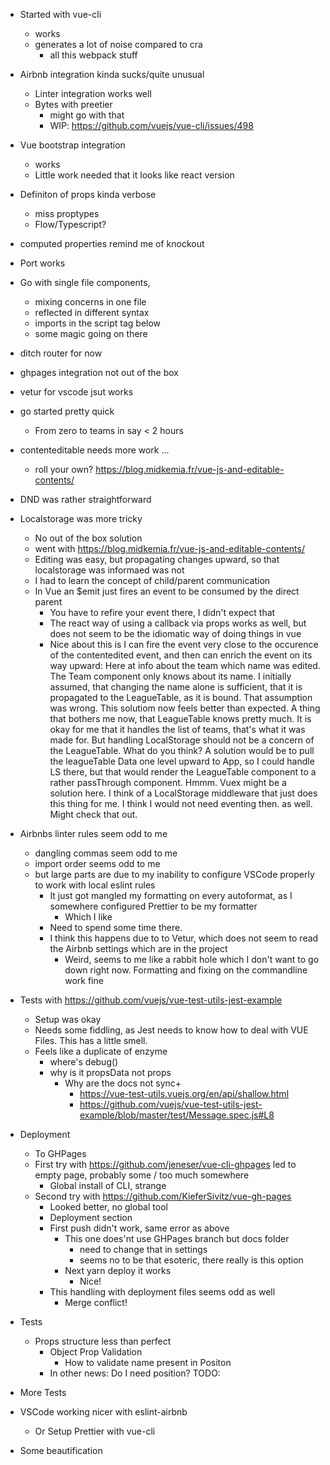 - Started with vue-cli
  - works
  - generates a lot of noise compared to cra
    - all this webpack stuff
- Airbnb integration kinda sucks/quite unusual
  - Linter integration works well
  - Bytes with preetier
    - might go with that
    - WIP: https://github.com/vuejs/vue-cli/issues/498
- Vue bootstrap integration
  - works
  - Little work needed that it looks like react version
- Definiton of props kinda verbose
  - miss proptypes
  - Flow/Typescript?
- computed properties remind me of knockout
- Port works
- Go with single file components,
  - mixing concerns in one file
  - reflected in different syntax
  - imports in the script tag below
  - some magic going on there
- ditch router for now
- ghpages integration not out of the box
- vetur for vscode jsut works
- go started pretty quick
  - From zero to teams in say < 2 hours
- contenteditable needs more work ...
   - roll your own? https://blog.midkemia.fr/vue-js-and-editable-contents/
- DND was rather straightforward
- Localstorage was more tricky
  - No out of the box solution
  - went with https://blog.midkemia.fr/vue-js-and-editable-contents/
  - Editing was easy, but propagating changes upward, so that localstorage was informaed was not
  - I had to learn the concept of child/parent communication
  - In Vue an $emit just fires an event to be consumed by the direct parent
    - You have to refire your event there, I didn't expect that
    - The react way of using a callback via props works as well, but does not seem to be the idiomatic way of doing things in vue
    - Nice about this is I can fire the event very close to the occurence of the contentedited event, and then can enrich the event on its way upward: Here at info about the team which name was edited. The Team component only knows about its name.
    I initially assumed, that changing the name alone is sufficient, that it is propagated to the LeagueTable, as it is bound. That assumption was wrong.
    This solutiom now feels better than expected. A thing that bothers me now, that LeagueTable knows pretty much. It is okay for me that it handles the list of teams, that's what it was made for. But handling LocalStorage should not be a concern of the LeagueTable. What do you think? A solution would be to pull the leagueTable Data one level upward to App, so I could handle LS there, but that would render the LeagueTable component to a rather passThrough component. Hmmm.
    Vuex might be a solution here. I think of a LocalStorage middleware that just does this thing for me. I think I would not need eventing then. as well. Might check that out.
- Airbnbs linter rules seem odd to me
  - dangling commas seem odd to me
  - import order seems odd to me
  - but large parts are due to my inability to configure VSCode properly to work with local eslint rules
    - It just got mangled my formatting on every autoformat, as I somewhere configured Prettier to be my formatter
      - Which I like
    - Need to spend some time there.
    - I think this happens due to to Vetur, which does not seem to read the Airbnb settings which are in the project
      - Weird, seems to me like a rabbit hole which I don't want to go down right now. Formatting and fixing on the commandline work fine

- Tests with https://github.com/vuejs/vue-test-utils-jest-example
  - Setup was okay
  - Needs some fiddling, as Jest needs to know how to deal with VUE Files. This has a little smell.
  - Feels like a duplicate of enzyme
    - where's debug()
    - why is it propsData not props
      - Why are the docs not sync+
        - https://vue-test-utils.vuejs.org/en/api/shallow.html
        - https://github.com/vuejs/vue-test-utils-jest-example/blob/master/test/Message.spec.js#L8

- Deployment
  - To GHPages
  - First try with https://github.com/jeneser/vue-cli-ghpages led to empty page, probably some / too much somewhere
    - Global install of CLI, strange
  - Second try with https://github.com/KieferSivitz/vue-gh-pages
    - Looked better, no global tool
    - Deployment section
    - First push didn't work, same error as above
      - This one does'nt use GHPages branch but docs folder
        - need to change that in settings
        - seems no to be that esoteric, there really is this option
      - Next yarn deploy it works
         - Nice!
     - This handling with deployment files seems odd as well
        - Merge conflict!

 - Tests
   - Props structure less than perfect
     - Object Prop Validation
        -  How to validate name present in Positon
     - In other news: Do I need position?
TODO:
  - More Tests
  - VSCode working nicer with eslint-airbnb
    - Or Setup Prettier with vue-cli
  - Some beautification

